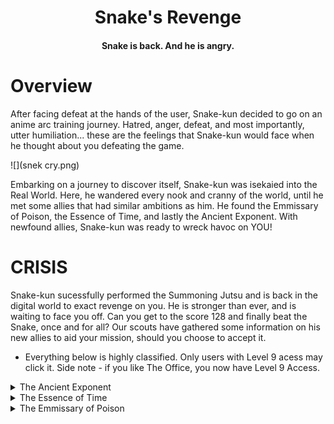 <H1 align="center">
    Snake's Revenge
</H1>
<H4 align="center">
    Snake is back. And he is angry.
</H4>

# Overview
After facing defeat at the hands of the user, Snake-kun decided to go on an anime arc training journey. Hatred, anger, defeat, and most importantly, utter humiliation... these are the feelings that Snake-kun would face when he thought about you defeating the game. 

![](snek cry.png)

Embarking on a journey to discover itself, Snake-kun was isekaied into the Real World. Here, he wandered every nook and cranny of the world, until he met some allies that had similar ambitions as him. He found the Emmissary of Poison, the Essence of Time, and lastly the Ancient Exponent. With newfound allies, Snake-kun was ready to wreck havoc on YOU!

# CRISIS

Snake-kun sucessfully performed the Summoning Jutsu and is back in the digital world to exact revenge on you. He is stronger than ever, and is waiting to face you off. Can you get to the score 128 and finally beat the Snake, once and for all? Our scouts have gathered some information on his new allies to aid your mission, should you choose to accept it. 

* Everything below is highly classified. Only users with Level 9 acess may click it. Side note - if you like The Office, you now have Level 9 Access.

<details> 
  <summary> The Ancient Exponent </summary>
    The Ancient Exponent is a long-forgotten calamity. Eons ago, its exponential prowess was feared throughout nations but the dragon slayer knight Euler slayed him, and it went into an eternal slumber. However, now it is back and has formed an alliance with Snake-kun. 
    
    • Effect - Every time the Snake consumes the Ancient Exponent, its length double
    
</details>

<details> 
  <summary> The Essence of Time </summary>
    <image/>
    ![image](https://user-images.githubusercontent.com/68968629/143841299-8b0128cf-2b9c-4904-90ec-1e4e1707a901.png)
    <image>
    The Essence of Time is the sister to the Permissibility of Space. Together, the sisters Space-Time weave the Universe you and I live in. Our scouts have investigated the following: 
    
    • Effect - Every time the Snake consumes the Essence of Time, it goes beserk and gains 400% move speed. 
    
</details>

<details> 
  <summary> The Emmissary of Poison </summary>
    The Emissary of Po ţ̷̛̊́̑́͂͌̋̀̎̈̓̓̚͘h̷̨̡̫̰̬̝͓͎̯̗̮̱́̈́̾̾͗̊̑͠ẹ̸̡̢̽̉̂̊͋̇͂̀̓̌̆̑͛͘ ̸̧̥͈̼̟̞̣̳̯̘͉̙̯̰͔̽̀̒̎̆̄̏̽̕͝e̸̡̥̦̙̭̗̱͈͆̾̈́͠ͅs̵̡̹̦̫̜̭̳͍̈̎̃̈́͋̇͆̓͝ṣ̵̨̢̡̡̗̯̦͙̣̜̜͖͌̽̈̏̽͆̃̄͌̃̕̚e̴̦̝͇̅̎͠n̵̨̨̘͔̗͖̫̖̟̦̄̎̊͐̈̀ͅͅc̴̛̫̘̈́̓́́͂̾͆͊͌͐̈́̂͝é̴̡̤͝ ̸̢̨̧͍͚̟̬̫̘̻̾͂̓͌̇̆̅͑̐̿̄̚͠͝ͅͅo̶̯͈͚̜͆͒̎̎͘͠f̶̢̡̡̧̗̤̬̣͙̪̞̼͕̓̑̂̓̓̕ ̷̧̧̣̩̯͔͓̯͖̼̥̜̣̿̈̚͜ͅṔ̶̳̤̭̱̣͔̦͋̿̑̑̓̀̊́͐͘̚ͅỜ̷͓͉̲͖̇̍͊̎̋̋͑͌̔͋͘ ̷̢̧̦̲̞͕͚͔̾̈́̉͋͋͗͐̍͋̚͘͜͜͜͜͝͠ͅ ̴̭͛͛̍̅̓̂̈́͝͝ ̸̻͍̤͍̬̬̜̤̼̰̰͙̦̳̃́͊̚͘H̷̖͔̜͙̹̯̦̰̟͆E̴̼̰̾͊̽̈́́͒͠L̷̡͈̬̈́̓̎̔̎̔̐̐̂̚͝P̷͇̠͙̭̠͑̎̂̑̉̇́̀͜͜ ̵̨̥̣̣̯̦̭̮̗͎̥̈͑ͅ ̴̢̧͔͓͚̩͖̘̼̩̼̂̒̑̆̈̆̀̿̚̕͠͠ ̴̝̥̗̙̈͐͒ ̵̡̻̦͖͔̖͚͖̗̲͚͇͇̂͊͛ ̶̡̪͍̼͎̺̳̺̩̩̝̭̗̗̑̓͒̍́̓͘͝Į̵̢͈̺̹͍̩̳͎̖͈̱̈́͐̍Ť̵͇̜̱̖̪̦͂̂ ̷̢̧̡̗̭̙̰̣͉̠̉̅́͌̈̕͜ͅḦ̷̝́Ü̴̟̖͚͕̳̹̰̹̲͉̪͉͋̚͜͜͝ͅR̶̨̧̡̲̫̼̠̪̖̐̃̅̒̽͛̋̽͋̉̎͘Ṫ̸͙̭̝̪̞̱͎̞͙̦͓͔̮͕͉̈́̈́̆̋̈́̓̐S̵̺̯̜̟̲͆̏̇́͐̃͒͑̇̀̃͝ ̷͍̥͎̺͉̀̄̄̒̄̄̂̃̍̍̐͠͝ͅͅH̶͚̲̲̟̐̃͂͗̓́̉͜E̴̡̯̙̱͖͇͒̄͒̂̆͌͝Ĺ̶͓̟͖͉͈̱̹̰̘̯̈́͆̌̅̀̍̿P̶̨̧̦͕͓̝͕̝̤͍̭̩͊̊̽̐͛̅́̓͊͝P̷̝̀̿̃̀͑̐̅̕P̷͓̼̹̍̀́̉͝
̴̢̧̛͚̲̯̹̑̾͑̄̓͋̈́̕͘͠͠
    
    • Effect - ??? No scouts survived the investigation. Only a piece of stone was left that had DEATH engraved with human nails
    
</details>

